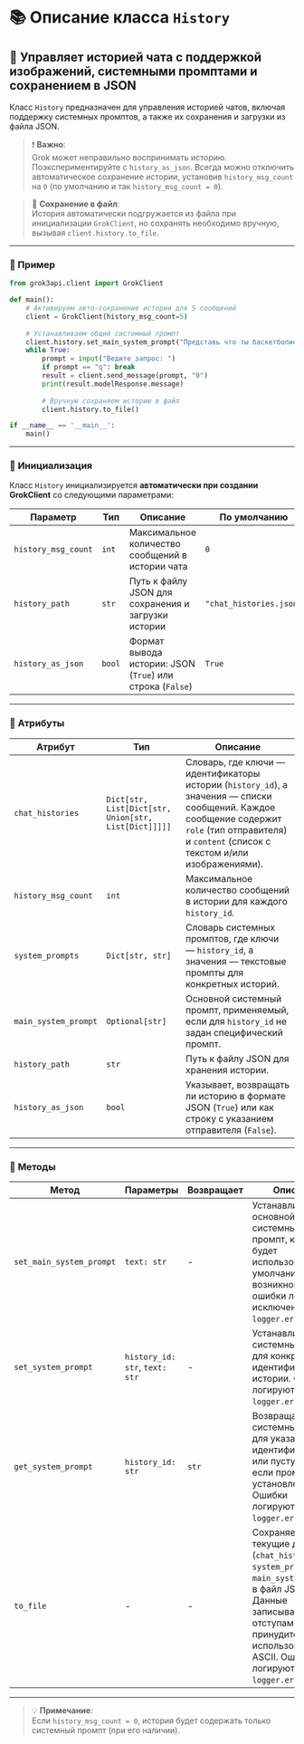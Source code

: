 # 📚 Описание класса `History`

## 🚀 Управляет историей чата с поддержкой изображений, системными промптами и сохранением в JSON

Класс `History` предназначен для управления историей чатов, включая поддержку системных промптов, а также их сохранения и загрузки из файла JSON.

> ❗ **Важно**:  
> Grok может неправильно воспринимать историю. Поэкспериментируйте с `history_as_json`. Всегда можно отключить автоматическое сохранение истории, установив `history_msg_count` на `0` (по умолчанию и так `history_msg_count = 0`).

> 📁 **Сохранение в файл**:  
> История автоматически подгружается из файла при инициализации `GrokClient`, но сохранять необходимо вручную, вызывая `client.history.to_file`.

---

### 🌟 Пример
```python
from grok3api.client import GrokClient

def main():
    # Активируем авто-сохранение истории для 5 сообщений 
    client = GrokClient(history_msg_count=5)
    
    # Устанавливаем общий системный промпт
    client.history.set_main_system_prompt("Представь что ты баскетболист")
    while True:
        prompt = input("Ведите запрос: ")
        if prompt == "q": break
        result = client.send_message(prompt, "0")
        print(result.modelResponse.message)
        
        # Вручную сохраняем историю в файл
        client.history.to_file()

if __name__ == '__main__':
    main()
```
---

### 📨 **Инициализация**

Класс `History` инициализируется **автоматически при создании GrokClient** со следующими параметрами:

| Параметр            | Тип    | Описание                                                  | По умолчанию            |
|---------------------|--------|-----------------------------------------------------------|-------------------------|
| `history_msg_count` | `int`  | Максимальное количество сообщений в истории чата          | `0`                     |
| `history_path`      | `str`  | Путь к файлу JSON для сохранения и загрузки истории       | `"chat_histories.json"` |
| `history_as_json`   | `bool` | Формат вывода истории: JSON (`True`) или строка (`False`) | `True`                  |

---

### 🎯 **Атрибуты**

| Атрибут              | Тип                                                  | Описание                                                                                                                                                                                          |
|----------------------|------------------------------------------------------|---------------------------------------------------------------------------------------------------------------------------------------------------------------------------------------------------|
| `chat_histories`     | `Dict[str, List[Dict[str, Union[str, List[Dict]]]]]` | Словарь, где ключи — идентификаторы истории (`history_id`), а значения — списки сообщений. Каждое сообщение содержит `role` (тип отправителя) и `content` (список с текстом и/или изображениями). |
| `history_msg_count`  | `int`                                                | Максимальное количество сообщений в истории для каждого `history_id`.                                                                                                                             |
| `system_prompts`     | `Dict[str, str]`                                     | Словарь системных промптов, где ключи — `history_id`, а значения — текстовые промпты для конкретных историй.                                                                                      |
| `main_system_prompt` | `Optional[str]`                                      | Основной системный промпт, применяемый, если для `history_id` не задан специфический промпт.                                                                                                      |
| `history_path`       | `str`                                                | Путь к файлу JSON для хранения истории.                                                                                                                                                           |
| `history_as_json`    | `bool`                                               | Указывает, возвращать ли историю в формате JSON (`True`) или как строку с указанием отправителя (`False`).                                                                                        |

---

### 📜 **Методы**

| Метод                    | Параметры                                                                                       | Возвращает | Описание                                                                                                                                                                                                                                                           |
|--------------------------|-------------------------------------------------------------------------------------------------|------------|--------------------------------------------------------------------------------------------------------------------------------------------------------------------------------------------------------------------------------------------------------------------|
| `set_main_system_prompt` | `text: str`                                                                                     | -          | Устанавливает основной системный промпт, который будет использоваться по умолчанию. При возникновении ошибки логирует исключение через `logger.error`.                                                                                                             |
| `set_system_prompt`      | `history_id: str`, `text: str`                                                                  | -          | Устанавливает системный промпт для конкретного идентификатора истории. Ошибки логируются через `logger.error`.                                                                                                                                                     |
| `get_system_prompt`      | `history_id: str`                                                                               | `str`      | Возвращает системный промпт для указанного идентификатора или пустую строку, если промпт не установлен. Ошибки логируются через `logger.error`.                                                                                                                    |
| `to_file`                | -                                                                                               | -          | Сохраняет текущие данные (`chat_histories`, `system_prompts`, `main_system_prompt`) в файл JSON. Данные записываются с отступами и без принудительного использования ASCII. Ошибки логируются через `logger.error`.                                                |

---

> 💡 **Примечание**:  
> Если `history_msg_count = 0`, история будет содержать только системный промпт (при его наличии).
